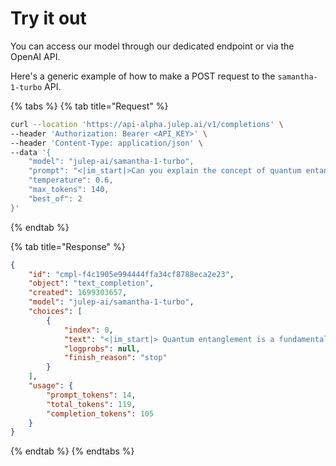 # Try it out

You can access our model through our dedicated endpoint or via the OpenAI API.

Here's a generic example of how to make a POST request to the `samantha-1-turbo` API.&#x20;

{% tabs %}
{% tab title="Request" %}
```bash
curl --location 'https://api-alpha.julep.ai/v1/completions' \
--header 'Authorization: Bearer <API_KEY>' \
--header 'Content-Type: application/json' \
--data '{
    "model": "julep-ai/samantha-1-turbo",
    "prompt": "<|im_start|>Can you explain the concept of quantum entanglement?<|im_end|>",
    "temperature": 0.6,
    "max_tokens": 140,
    "best_of": 2
}'
```
{% endtab %}

{% tab title="Response" %}
```json
{
    "id": "cmpl-f4c1905e994444ffa34cf8788eca2e23",
    "object": "text_completion",
    "created": 1699303657,
    "model": "julep-ai/samantha-1-turbo",
    "choices": [
        {
            "index": 0,
            "text": "<|im_start|> Quantum entanglement is a fundamental concept in quantum mechanics that refers to the phenomenon where two or more particles become interconnected in such a way that the state of one particle is dependent on the state of the other, regardless of the distance between them. This means that if the state of one particle is measured, the state of the other particle is determined as well, even if it is light-years away. This concept challenges our understanding of local realism and has significant implications for quantum computing and communication.",
            "logprobs": null,
            "finish_reason": "stop"
        }
    ],
    "usage": {
        "prompt_tokens": 14,
        "total_tokens": 119,
        "completion_tokens": 105
    }
}
```
{% endtab %}
{% endtabs %}
